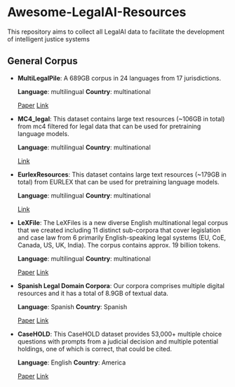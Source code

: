 
# Awesome-LegalAI-Resources
This repository aims to collect all LegalAI data to facilitate the development of intelligent justice systems


## General Corpus
- **MultiLegalPile**: A 689GB corpus in 24 languages from 17 jurisdictions.

    **Language**: multilingual  **Country**: multinational

    [Paper](https://arxiv.org/abs/2306.02069v2) [Link](https://huggingface.co/datasets/joelito/Multi_Legal_Pile)

- **MC4_legal**: This dataset contains large text resources (~106GB in total) from mc4 filtered for legal data that can be used for pretraining language models.

    **Language**: multilingual  **Country**: multinational

    [Link](https://huggingface.co/datasets/joelito/legal-mc4)

- **EurlexResources**: This dataset contains large text resources (~179GB in total) from EURLEX that can be used for pretraining language models.

    **Language**: multilingual  **Country**: multinational

    [Link](https://huggingface.co/datasets/joelito/eurlex_resources)

- **LeXFile**: The LeXFiles is a new diverse English multinational legal corpus that we created including 11 distinct sub-corpora that cover legislation and case law from 6 primarily English-speaking legal systems (EU, CoE, Canada, US, UK, India). The corpus contains approx. 19 billion tokens.

    **Language**: multilingual  **Country**: multinational

    [Paper](https://arxiv.org/abs/2305.07507) [Link](https://huggingface.co/datasets/lexlms/lex_files)

- **Spanish Legal Domain Corpora**: Our corpora comprises multiple digital resources and it has a total of 8.9GB of textual data.

    **Language**: Spanish  **Country**: Spanish

    [Paper](https://arxiv.org/abs/2110.12201) [Link](https://github.com/PlanTL-GOB-ES/lm-legal-es)








- **CaseHOLD**: This CaseHOLD dataset provides 53,000+ multiple choice questions with prompts from a judicial decision and multiple potential holdings, one of which is correct, that could be cited.

    **Language**: English  **Country**: America

    [Paper](https://dl.acm.org/doi/10.1145/3462757.3466088) [Link](https://github.com/reglab/casehold)